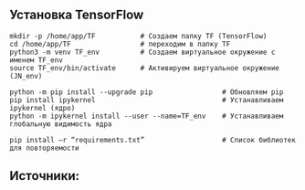 ## Установка TensorFlow
    mkdir -p /home/app/TF           # Создаем папку TF (TensorFlow)
    cd /home/app/TF                 # переходим в папку TF
    python3 -m venv TF_env          # Создаем виртуальное окружение с именем TF_env
    source TF_env/bin/activate      # Активируем виртуальное окружение (JN_env)

    python -m pip install --upgrade pip                 # Обновляем pip
    pip install ipykernel                               # Устанавливаем ipykernel (ядро)
    python -m ipykernel install --user --name=TF_env    # Устанавливаем глобальную видимость ядра

    pip install –r “requirements.txt”                   # Список библиотек для повторяемости

## Источники: